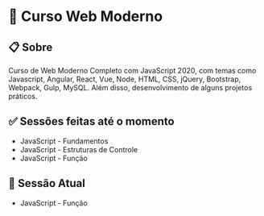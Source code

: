 # 🚀 Curso Web Moderno

## 📋 Sobre

Curso de Web Moderno Completo com JavaScript 2020, com temas como Javascript, Angular, React, Vue, Node, HTML, CSS, jQuery, Bootstrap, Webpack, Gulp, MySQL. Além disso, desenvolvimento de alguns projetos práticos.

## ✅ Sessões feitas até o momento

* JavaScript - Fundamentos
* JavaScript - Estruturas de Controle
* JavaScript - Função

## 📖 Sessão Atual

* JavaScript - Função
